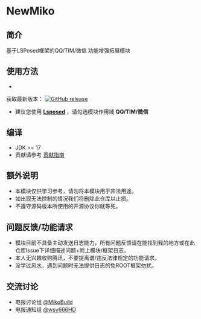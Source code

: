 # NewMiko

## 简介

基于LSPosed框架的QQ/TIM/微信 功能增强拓展模块

## 使用方法

-
获取最新版本： [![GitHub release](https://img.shields.io/github/release/hiatus169/Miko-Public.svg)](https://github.com/Jasmine2008xyz/Camellia/releases/latest)
- 建议您使用 **[Lsposed](https://github.com/LSPosed/LSPosed)** ，请勾选模块作用域 **QQ/TIM/微信**

## 编译

- JDK >= 17
- 贡献请参考 [贡献指南](https://github.com/hiatus169/Miko-Public/blob/main/CONTRIBUTING.md)

## 额外说明

- 本模块仅供学习参考，请勿将本模块用于非法用途。
- 如出现无法控制的情况我们将删除此仓库以止损。
- 不遵守源码版本所使用的开源协议你就等死。

## 问题反馈/功能请求

- 模块目前不具备主动发送日志能力，所有问题反馈请在能找到我的地方或在此仓库Issue下详细描述问题+附上模块/框架日志。
- 本人无兴趣收购腾讯，不要提离谱/违反法律规定的功能请求。
- 没学过风水，遇到问题时无法提供日志的免ROOT框架勿扰。

## 交流讨论

- 电报讨论组 [@MikoBuild](https://t.me/MikoBuild)
- 电报通知组 [@wsy666HD](https://t.me/wsy666HD)
